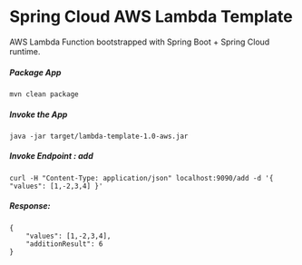 # Spring Cloud AWS Lambda Template
AWS Lambda Function bootstrapped with Spring Boot + Spring Cloud runtime.

##### Package App
    mvn clean package
    
##### Invoke the App
	java -jar target/lambda-template-1.0-aws.jar

##### Invoke Endpoint : add
    curl -H "Content-Type: application/json" localhost:9090/add -d '{ "values": [1,-2,3,4] }'

##### Response:
	{
		"values": [1,-2,3,4],
		"additionResult": 6
	}



	
	